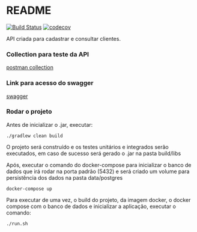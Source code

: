 # README #

[![Build Status](https://travis-ci.com/lucas_cs_simonini/CustomerSearch.svg?branch=master)](https://travis-ci.com/lucas_cs_simonini/CustomerSearch)
[![codecov](https://https://codecov.io/bb/lucas_cs_simonini/customersearch/branch/master/graph/badge.svg)](https://codecov.io/bb/lucas_cs_simonini/customersearch)

API criada para cadastrar  e consultar clientes.

### Collection para teste da API ###

[postman collection](customer_collection.postman_collection.json)

### Link para acesso do swagger ###

[swagger](http://127.0.1.1:8081/customersearch/swagger-ui.html#/)

### Rodar o projeto ###

Antes de inicializar o .jar, executar:

`./gradlew clean build`

O projeto será construído e os testes unitários e integrados serão executados, 
em caso de sucesso será gerado o .jar na pasta build/libs


Após, executar o comando do docker-compose para inicializar o banco de dados que irá rodar 
na porta padrão (5432) e será criado um volume para persistência dos dados na pasta data/postgres

`docker-compose up`

Para executar de uma vez, o build do projeto, da imagem docker, o docker compose com o banco de dados
e inicializar a aplicação, executar o comando:

`./run.sh`
